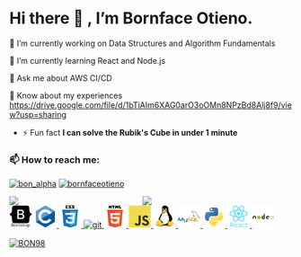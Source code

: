 

# Hi there 👋 , I’m Bornface Otieno.

🔭 I’m currently working on Data Structures and Algorithm Fundamentals

🌱 I’m currently learning React and Node.js

💬 Ask me about AWS CI/CD

📄 Know about my experiences https://drive.google.com/file/d/1bTiAIm6XAG0arO3oOMn8NPzBd8Alj8f9/view?usp=sharing

- ⚡ Fun fact **I can solve the Rubik's Cube in under 1 minute**

<h3 align="left">📫 How to reach me:</h3>


<p align="left">
<a href="https://twitter.com/bon_alpha" target="blank"><img align="center" src="https://raw.githubusercontent.com/rahuldkjain/github-profile-readme-generator/master/src/images/icons/Social/twitter.svg" alt="bon_alpha" height="30" width="40" /></a>
<a href="https://www.linkedin.com/in/bornface-otieno-27146a166/" target="blank"><img align="center" src="https://raw.githubusercontent.com/rahuldkjain/github-profile-readme-generator/master/src/images/icons/Social/linked-in-alt.svg" alt="bornfaceotieno" height="30" width="40" /></a>
</p>

<p> <img align="left" width="47%" src="https://github-readme-stats.vercel.app/api?username=BON98&show_icons=true&theme=radical" /> </p>
<p> <img align="left" width="47%" src="https://github-readme-stats.vercel.app/api/top-langs/?username=BON98&layout=compact" /> </p>

<p align="left"> 
<img src="https://raw.githubusercontent.com/devicons/devicon/master/icons/bootstrap/bootstrap-plain-wordmark.svg" alt="bootstrap" width="40" height="40"/> </a> <a href="https://www.cprogramming.com/" target="_blank" rel="noreferrer"> <img src="https://raw.githubusercontent.com/devicons/devicon/master/icons/c/c-original.svg" alt="c" width="40" height="40"/> </a> <a href="https://www.w3schools.com/css/" target="_blank" rel="noreferrer"> <img src="https://raw.githubusercontent.com/devicons/devicon/master/icons/css3/css3-original-wordmark.svg" alt="css3" width="40" height="40"/> </a> <a href="https://git-scm.com/" target="_blank" rel="noreferrer"> <img src="https://www.vectorlogo.zone/logos/git-scm/git-scm-icon.svg" alt="git" width="40" height="40"/> </a> <a href="https://www.w3.org/html/" target="_blank" rel="noreferrer"> <img src="https://raw.githubusercontent.com/devicons/devicon/master/icons/html5/html5-original-wordmark.svg" alt="html5" width="40" height="40"/> </a> <a href="https://developer.mozilla.org/en-US/docs/Web/JavaScript" target="_blank" rel="noreferrer"> <img src="https://raw.githubusercontent.com/devicons/devicon/master/icons/javascript/javascript-original.svg" alt="javascript" width="40" height="40"/> </a> <a href="https://www.linux.org/" target="_blank" rel="noreferrer"> <img src="https://raw.githubusercontent.com/devicons/devicon/master/icons/linux/linux-original.svg" alt="linux" width="40" height="40"/> </a> <a href="https://www.mysql.com/" target="_blank" rel="noreferrer"> <img src="https://raw.githubusercontent.com/devicons/devicon/master/icons/mysql/mysql-original-wordmark.svg" alt="mysql" width="40" height="40"/> </a> <a href="https://www.python.org" target="_blank" rel="noreferrer"> <img src="https://raw.githubusercontent.com/devicons/devicon/master/icons/python/python-original.svg" alt="python" width="40" height="40"/> </a> <a href="https://reactjs.org/" target="_blank" rel="noreferrer"> <img src="https://raw.githubusercontent.com/devicons/devicon/master/icons/react/react-original-wordmark.svg" alt="react" width="40" height="40"/> </a>
<a href="https://nodejs.org" target="_blank"> <img src="https://raw.githubusercontent.com/devicons/devicon/master/icons/nodejs/nodejs-original-wordmark.svg" alt="nodejs" width="40" height="40"/> </p>



<p><img align="center" src="https://github-readme-streak-stats.herokuapp.com/?user=BON98&theme=gruvbox" alt="BON98" /></p>


<!---
BON98/BON98 is a ✨ special ✨ repository because its `README.md` (this file) appears on your GitHub profile.
You can click the Preview link to take a look at your changes.
--->
